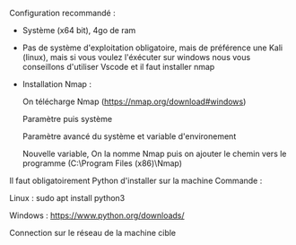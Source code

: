 Configuration recommandé :

- Système (x64 bit), 4go de ram

- Pas de système d'exploitation obligatoire, mais de préférence une Kali (linux), mais si vous voulez l'éxécuter sur windows nous vous conseillons d'utiliser Vscode et il faut installer nmap

- Installation Nmap :
  
    On télécharge Nmap (https://nmap.org/download#windows)
  
    Paramètre puis système
  
    Paramètre avancé du système et variable d'environement
  
    Nouvelle variable, On la nomme Nmap puis on ajouter le chemin vers le programme (C:\Program Files (x86)\Nmap\)




Il faut obligatoirement Python d'installer sur la machine
Commande :

Linux : sudo apt install python3

Windows : https://www.python.org/downloads/


Connection sur le réseau de la machine cible


